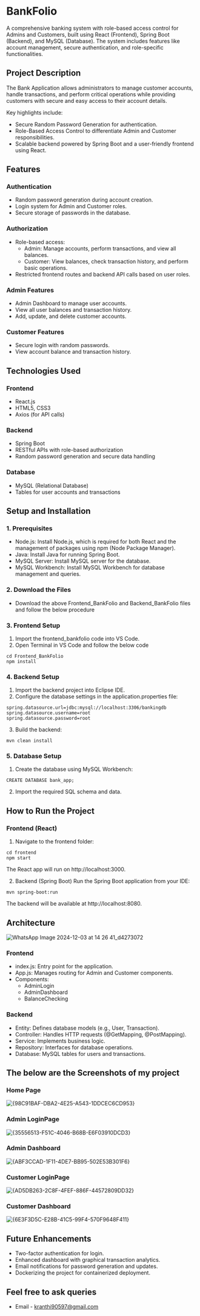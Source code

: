# BankFolio
A comprehensive banking system with role-based access control for Admins and Customers, built using React (Frontend), Spring Boot (Backend), and MySQL (Database). The system includes features like account management, secure authentication, and role-specific functionalities.

## Project Description
The Bank Application allows administrators to manage customer accounts, handle transactions, and perform critical operations while providing customers with secure and easy access to their account details.

Key highlights include:
- Secure Random Password Generation for authentication.
- Role-Based Access Control to differentiate Admin and Customer responsibilities.
- Scalable backend powered by Spring Boot and a user-friendly frontend using React.

## Features
### Authentication
- Random password generation during account creation.
- Login system for Admin and Customer roles.
- Secure storage of passwords in the database.

### Authorization
- Role-based access:
  - Admin: Manage accounts, perform transactions, and view all balances.
  - Customer: View balances, check transaction history, and perform basic operations.
- Restricted frontend routes and backend API calls based on user roles.
### Admin Features
- Admin Dashboard to manage user accounts.
- View all user balances and transaction history.
- Add, update, and delete customer accounts.
### Customer Features
- Secure login with random passwords.
- View account balance and transaction history.

## Technologies Used
### Frontend
- React.js
- HTML5, CSS3
- Axios (for API calls)
### Backend
- Spring Boot
- RESTful APIs with role-based authorization
- Random password generation and secure data handling
### Database
- MySQL (Relational Database)
- Tables for user accounts and transactions

## Setup and Installation
### 1. Prerequisites
- Node.js: Install Node.js, which is required for both React and the management of packages using npm (Node Package Manager).
- Java: Install Java for running Spring Boot.
- MySQL Server: Install MySQL server for the database.
- MySQL Workbench: Install MySQL Workbench for database management and queries.

### 2. Download the Files
- Download the above Frontend_BankFolio and Backend_BankFolio files and follow the below procedure

### 3. Frontend Setup
1. Import the frontend_bankfolio code into VS Code.
2. Open Terminal in VS Code and follow the below code
```
cd Frontend_BankFolio
npm install
```
### 4. Backend Setup
1. Import the backend project into Eclipse IDE.
2. Configure the database settings in the application.properties file:
```
spring.datasource.url=jdbc:mysql://localhost:3306/bankingdb
spring.datasource.username=root
spring.datasource.password=root
```
3. Build the backend:
```
mvn clean install
```
### 5. Database Setup
1. Create the database using MySQL Workbench:
```
CREATE DATABASE bank_app;
```
2. Import the required SQL schema and data.

## How to Run the Project
### Frontend (React)
1. Navigate to the frontend folder:
```
cd frontend
npm start
```
The React app will run on http://localhost:3000.

2. Backend (Spring Boot)
Run the Spring Boot application from your IDE:
```
mvn spring-boot:run
```
The backend will be available at http://localhost:8080.

## Architecture

![WhatsApp Image 2024-12-03 at 14 26 41_d4273072](https://github.com/user-attachments/assets/befc220b-1ea5-436c-ae80-bb255ede3a57)

### Frontend

- index.js: Entry point for the application.
- App.js: Manages routing for Admin and Customer components.
- Components:
   - AdminLogin
   - AdminDashboard
   - BalanceChecking
### Backend
- Entity: Defines database models (e.g., User, Transaction).
- Controller: Handles HTTP requests (@GetMapping, @PostMapping).
- Service: Implements business logic.
- Repository: Interfaces for database operations.
- Database: MySQL tables for users and transactions.


## The below are the Screenshots of my project
### Home Page
![{98C91BAF-DBA2-4E25-A543-1DDCEC6CD953}](https://github.com/user-attachments/assets/5d70d82a-95ca-49b6-a535-ed18c1dee600)

### Admin LoginPage
![{35556513-F51C-4046-B68B-E6F03910DCD3}](https://github.com/user-attachments/assets/e9895948-a1c9-453b-bbb4-963131efafb2)

### Admin Dashboard
![{ABF3CCAD-1F11-4DE7-BB95-502E53B301F6}](https://github.com/user-attachments/assets/c909f21e-da63-45eb-9a15-4456637c5523)

### Customer LoginPage
![{AD5DB263-2C8F-4FEF-886F-44572809DD32}](https://github.com/user-attachments/assets/198a3f93-abff-4f61-a88e-8a1abfe038f2)

### Customer Dashboard
![{6E3F3D5C-E28B-41C5-99F4-570F9648F411}](https://github.com/user-attachments/assets/46b710c8-c15c-4639-919c-5d38a67dbc35)


## Future Enhancements
- Two-factor authentication for login.
- Enhanced dashboard with graphical transaction analytics.
- Email notifications for password generation and updates.
- Dockerizing the project for containerized deployment.

## Feel free to ask queries
- Email - kranthi90597@gmail.com







